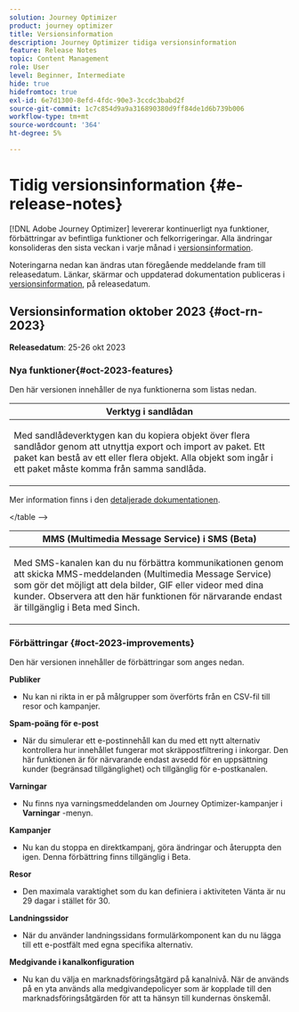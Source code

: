 ```yaml
---
solution: Journey Optimizer
product: journey optimizer
title: Versionsinformation
description: Journey Optimizer tidiga versionsinformation
feature: Release Notes
topic: Content Management
role: User
level: Beginner, Intermediate
hide: true
hidefromtoc: true
exl-id: 6e7d1300-8efd-4fdc-90e3-3ccdc3babd2f
source-git-commit: 1c7c854d9a9a316890380d9ff84de1d6b739b006
workflow-type: tm+mt
source-wordcount: '364'
ht-degree: 5%

---
```


# Tidig versionsinformation {#e-release-notes}

[!DNL Adobe Journey Optimizer] levererar kontinuerligt nya funktioner, förbättringar av befintliga funktioner och felkorrigeringar. Alla ändringar konsolideras den sista veckan i varje månad i [versionsinformation](release-notes.md).

Noteringarna nedan kan ändras utan föregående meddelande fram till releasedatum. Länkar, skärmar och uppdaterad dokumentation publiceras i [versionsinformation](release-notes.md), på releasedatum.

## Versionsinformation oktober 2023 {#oct-rn-2023}

**Releasedatum**: 25-26 okt 2023

### Nya funktioner{#oct-2023-features}

Den här versionen innehåller de nya funktionerna som listas nedan.

<table>
<thead>
<tr>
<th><strong>Verktyg i sandlådan</strong><br/></th>
</tr>
</thead>
<tbody>
<tr>
<td>
<p>Med sandlådeverktygen kan du kopiera objekt över flera sandlådor genom att utnyttja export och import av paket. Ett paket kan bestå av ett eller flera objekt. Alla objekt som ingår i ett paket måste komma från samma sandlåda.</p>
<!--img src="../data/assets/dataset-export-setup.png"-->
<!--p>For more information, refer to the <a href="../audience/get-started-audience-orchestration.md">detailed documentation</a>.</p-->
</td>
</tr>
</tbody>
</table>

<!-- table>
<thead>
<tr>
<th><strong>Composed audiences in journeys</strong><br/></th>
</tr>
</thead>
<tbody>
<tr>
<td>
<p>You can now use audiences created in composition workflows in your journeys to target customers. Once an audience composition is published, and the audience saved, use a Read Audience activity to select this new audience in your journey canvas.</p>
<!--img src="assets/channel-reports.png"/-->
<p>Mer information finns i den <a href="../audience/get-started-audience-orchestration.md">detaljerade dokumentationen</a>.</p>
</tr>
</tbody>
&lt;/table --&gt;


<table>
<thead>
<tr>
<th><strong>MMS (Multimedia Message Service) i SMS (Beta)</strong><br/></th>
</tr>
</thead>
<tbody>
<tr>
<td>
<p>Med SMS-kanalen kan du nu förbättra kommunikationen genom att skicka MMS-meddelanden (Multimedia Message Service) som gör det möjligt att dela bilder, GIF eller videor med dina kunder. Observera att den här funktionen för närvarande endast är tillgänglig i Beta med Sinch.</p>
<!--img src="assets/channel-reports.png"/-->
<!--p>For more information, refer to the <a href="../in-app/get-started-in-app.md">detailed documentation</a>.</p-->
</tr>
</tbody>
</table>

### Förbättringar {#oct-2023-improvements}

Den här versionen innehåller de förbättringar som anges nedan.

**Publiker**

* Nu kan ni rikta in er på målgrupper som överförts från en CSV-fil till resor och kampanjer.

**Spam-poäng för e-post**

* När du simulerar ett e-postinnehåll kan du med ett nytt alternativ kontrollera hur innehållet fungerar mot skräppostfiltrering i inkorgar. Den här funktionen är för närvarande endast avsedd för en uppsättning kunder (begränsad tillgänglighet) och tillgänglig för e-postkanalen.

**Varningar**

* Nu finns nya varningsmeddelanden om Journey Optimizer-kampanjer i **Varningar** -menyn.

**Kampanjer**

* Nu kan du stoppa en direktkampanj, göra ändringar och återuppta den igen. Denna förbättring finns tillgänglig i Beta.

**Resor**

* Den maximala varaktighet som du kan definiera i aktiviteten Vänta är nu 29 dagar i stället för 30.

**Landningssidor**

* När du använder landningssidans formulärkomponent kan du nu lägga till ett e-postfält med egna specifika alternativ.

**Medgivande i kanalkonfiguration**

* Nu kan du välja en marknadsföringsåtgärd på kanalnivå. När de används på en yta används alla medgivandepolicyer som är kopplade till den marknadsföringsåtgärden för att ta hänsyn till kundernas önskemål.
